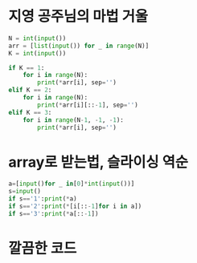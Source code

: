 # 지영 공주님의 마법 거울

```python
N = int(input())
arr = [list(input()) for _ in range(N)]
K = int(input())

if K == 1:
    for i in range(N):
        print(*arr[i], sep='')
elif K == 2:
    for i in range(N):
        print(*arr[i][::-1], sep='')
elif K == 3:
    for i in range(N-1, -1, -1):
        print(*arr[i], sep='')
```

# array로 받는법, 슬라이싱 역순

```python
a=[input()for _ in[0]*int(input())]
s=input()
if s=='1':print(*a)
if s=='2':print(*[i[::-1]for i in a])
if s=='3':print(*a[::-1])
```

# 깔끔한 코드
